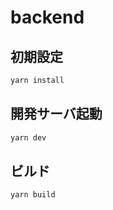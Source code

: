 # backend

## 初期設定

```bash
yarn install
```

## 開発サーバ起動

```bash
yarn dev
```

## ビルド

```bash
yarn build
```
